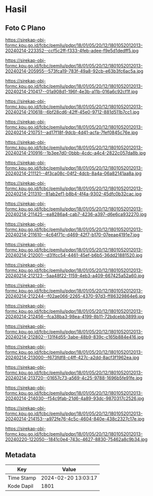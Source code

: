 # Hasil

## Foto C Plano

https://sirekap-obj-formc.kpu.go.id/fcbc/pemilu/pdpr/18/01/05/20/12/1801052012013-20240214-223352--ccf5c2ff-f333-4feb-adee-f9e5d1dedff5.jpg

https://sirekap-obj-formc.kpu.go.id/fcbc/pemilu/pdpr/18/01/05/20/12/1801052012013-20240214-205955--573fca19-783f-49a8-92cb-e63b3fc6ac5a.jpg

https://sirekap-obj-formc.kpu.go.id/fcbc/pemilu/pdpr/18/01/05/20/12/1801052012013-20240214-210417--01a908d1-196f-4e3b-a11b-016a6c92cf1f.jpg

https://sirekap-obj-formc.kpu.go.id/fcbc/pemilu/pdpr/18/01/05/20/12/1801052012013-20240214-210618--6bf28cd6-42ff-45e0-9712-881d511b7cc1.jpg

https://sirekap-obj-formc.kpu.go.id/fcbc/pemilu/pdpr/18/01/05/20/12/1801052012013-20240214-210751--ad17f18f-9dcb-4d41-acfa-7fef0845c76e.jpg

https://sirekap-obj-formc.kpu.go.id/fcbc/pemilu/pdpr/18/01/05/20/12/1801052012013-20240214-210916--1b3ee7d0-0bbb-4cdc-a4c4-2822c057da8b.jpg

https://sirekap-obj-formc.kpu.go.id/fcbc/pemilu/pdpr/18/01/05/20/12/1801052012013-20240214-211121--4f3ca08c-04f2-4dcb-8a4a-06a82141aa8a.jpg

https://sirekap-obj-formc.kpu.go.id/fcbc/pemilu/pdpr/18/01/05/20/12/1801052012013-20240214-211310--81ab2ef1-b8b4-4f4a-9302-45dfc0b32cac.jpg

https://sirekap-obj-formc.kpu.go.id/fcbc/pemilu/pdpr/18/01/05/20/12/1801052012013-20240214-211425--ea8286a4-cab7-4236-a397-d6e6ca932270.jpg

https://sirekap-obj-formc.kpu.go.id/fcbc/pemilu/pdpr/18/01/05/20/12/1801052012013-20240214-211610--4c64f71c-d469-42f7-b170-07eeae4191e7.jpg

https://sirekap-obj-formc.kpu.go.id/fcbc/pemilu/pdpr/18/01/05/20/12/1801052012013-20240214-212001--d31fcc54-4461-45ef-b6b5-36dd21881520.jpg

https://sirekap-obj-formc.kpu.go.id/fcbc/pemilu/pdpr/18/01/05/20/12/1801052012013-20240214-212123--5aa48f22-1159-4eb3-a409-667425a52a60.jpg

https://sirekap-obj-formc.kpu.go.id/fcbc/pemilu/pdpr/18/01/05/20/12/1801052012013-20240214-212244--f02ae066-2265-4370-97d3-ff86329864e6.jpg

https://sirekap-obj-formc.kpu.go.id/fcbc/pemilu/pdpr/18/01/05/20/12/1801052012013-20240214-212456--fca38ba3-98ea-4199-8b11-72bdcebb3899.jpg

https://sirekap-obj-formc.kpu.go.id/fcbc/pemilu/pdpr/18/01/05/20/12/1801052012013-20240214-212802--131f4d55-3abe-48b9-839c-c165b884e416.jpg

https://sirekap-obj-formc.kpu.go.id/fcbc/pemilu/pdpr/18/01/05/20/12/1801052012013-20240214-213000--f673fdf8-c4ff-427c-a2dd-8acf3f1962ea.jpg

https://sirekap-obj-formc.kpu.go.id/fcbc/pemilu/pdpr/18/01/05/20/12/1801052012013-20240214-213720--01657c73-a569-4c25-9788-1696b5fe91fe.jpg

https://sirekap-obj-formc.kpu.go.id/fcbc/pemilu/pdpr/18/01/05/20/12/1801052012013-20240214-214030--f54c9fab-21d6-4a89-93dc-9870317c2526.jpg

https://sirekap-obj-formc.kpu.go.id/fcbc/pemilu/pdpr/18/01/05/20/12/1801052012013-20240214-214153--a972fe76-4c5c-4604-840e-438c2327c17e.jpg

https://sirekap-obj-formc.kpu.go.id/fcbc/pemilu/pdpr/18/01/05/20/12/1801052012013-20240220-122050--1841c0e4-743c-4627-8830-75462a8c9b34.jpg


## Metadata

| Key        | Value               |
| ---------- | ------------------- |
| Time Stamp | 2024-02-20 13:03:17 |
| Kode Dapil | 1801                |




